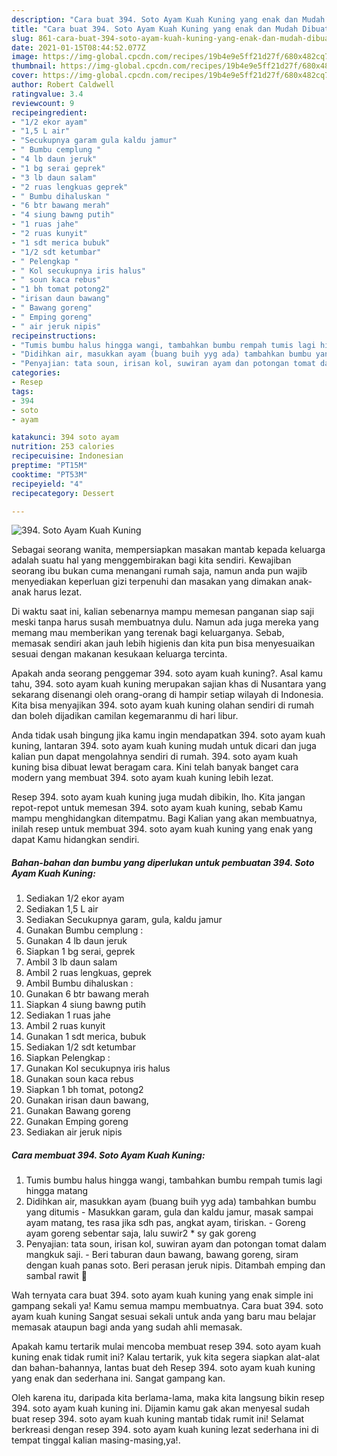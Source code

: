 ```yaml
---
description: "Cara buat 394. Soto Ayam Kuah Kuning yang enak dan Mudah Dibuat"
title: "Cara buat 394. Soto Ayam Kuah Kuning yang enak dan Mudah Dibuat"
slug: 861-cara-buat-394-soto-ayam-kuah-kuning-yang-enak-dan-mudah-dibuat
date: 2021-01-15T08:44:52.077Z
image: https://img-global.cpcdn.com/recipes/19b4e9e5ff21d27f/680x482cq70/394-soto-ayam-kuah-kuning-foto-resep-utama.jpg
thumbnail: https://img-global.cpcdn.com/recipes/19b4e9e5ff21d27f/680x482cq70/394-soto-ayam-kuah-kuning-foto-resep-utama.jpg
cover: https://img-global.cpcdn.com/recipes/19b4e9e5ff21d27f/680x482cq70/394-soto-ayam-kuah-kuning-foto-resep-utama.jpg
author: Robert Caldwell
ratingvalue: 3.4
reviewcount: 9
recipeingredient:
- "1/2 ekor ayam"
- "1,5 L air"
- "Secukupnya garam gula kaldu jamur"
- " Bumbu cemplung "
- "4 lb daun jeruk"
- "1 bg serai geprek"
- "3 lb daun salam"
- "2 ruas lengkuas geprek"
- " Bumbu dihaluskan "
- "6 btr bawang merah"
- "4 siung bawng putih"
- "1 ruas jahe"
- "2 ruas kunyit"
- "1 sdt merica bubuk"
- "1/2 sdt ketumbar"
- " Pelengkap "
- " Kol secukupnya iris halus"
- " soun kaca rebus"
- "1 bh tomat potong2"
- "irisan daun bawang"
- " Bawang goreng"
- " Emping goreng"
- " air jeruk nipis"
recipeinstructions:
- "Tumis bumbu halus hingga wangi, tambahkan bumbu rempah tumis lagi hingga matang"
- "Didihkan air, masukkan ayam (buang buih yyg ada) tambahkan bumbu yang ditumis Masukkan garam, gula dan kaldu jamur, masak sampai ayam matang, tes rasa jika sdh pas, angkat ayam, tiriskan. Goreng ayam goreng sebentar saja, lalu suwir2 * sy gak goreng"
- "Penyajian: tata soun, irisan kol, suwiran ayam dan potongan tomat dalam mangkuk saji.  Beri taburan daun bawang, bawang goreng, siram dengan kuah panas soto. Beri perasan jeruk nipis. Ditambah emping dan sambal rawit 🙂"
categories:
- Resep
tags:
- 394
- soto
- ayam

katakunci: 394 soto ayam 
nutrition: 253 calories
recipecuisine: Indonesian
preptime: "PT15M"
cooktime: "PT53M"
recipeyield: "4"
recipecategory: Dessert

---
```



![394. Soto Ayam Kuah Kuning](https://img-global.cpcdn.com/recipes/19b4e9e5ff21d27f/680x482cq70/394-soto-ayam-kuah-kuning-foto-resep-utama.jpg)

Sebagai seorang wanita, mempersiapkan masakan mantab kepada keluarga adalah suatu hal yang menggembirakan bagi kita sendiri. Kewajiban seorang ibu bukan cuma menangani rumah saja, namun anda pun wajib menyediakan keperluan gizi terpenuhi dan masakan yang dimakan anak-anak harus lezat.

Di waktu  saat ini, kalian sebenarnya mampu memesan panganan siap saji meski tanpa harus susah membuatnya dulu. Namun ada juga mereka yang memang mau memberikan yang terenak bagi keluarganya. Sebab, memasak sendiri akan jauh lebih higienis dan kita pun bisa menyesuaikan sesuai dengan makanan kesukaan keluarga tercinta. 



Apakah anda seorang penggemar 394. soto ayam kuah kuning?. Asal kamu tahu, 394. soto ayam kuah kuning merupakan sajian khas di Nusantara yang sekarang disenangi oleh orang-orang di hampir setiap wilayah di Indonesia. Kita bisa menyajikan 394. soto ayam kuah kuning olahan sendiri di rumah dan boleh dijadikan camilan kegemaranmu di hari libur.

Anda tidak usah bingung jika kamu ingin mendapatkan 394. soto ayam kuah kuning, lantaran 394. soto ayam kuah kuning mudah untuk dicari dan juga kalian pun dapat mengolahnya sendiri di rumah. 394. soto ayam kuah kuning bisa dibuat lewat beragam cara. Kini telah banyak banget cara modern yang membuat 394. soto ayam kuah kuning lebih lezat.

Resep 394. soto ayam kuah kuning juga mudah dibikin, lho. Kita jangan repot-repot untuk memesan 394. soto ayam kuah kuning, sebab Kamu mampu menghidangkan ditempatmu. Bagi Kalian yang akan membuatnya, inilah resep untuk membuat 394. soto ayam kuah kuning yang enak yang dapat Kamu hidangkan sendiri.

<!--inarticleads1-->

##### Bahan-bahan dan bumbu yang diperlukan untuk pembuatan 394. Soto Ayam Kuah Kuning:

1. Sediakan 1/2 ekor ayam
1. Sediakan 1,5 L air
1. Sediakan Secukupnya garam, gula, kaldu jamur
1. Gunakan  Bumbu cemplung :
1. Gunakan 4 lb daun jeruk
1. Siapkan 1 bg serai, geprek
1. Ambil 3 lb daun salam
1. Ambil 2 ruas lengkuas, geprek
1. Ambil  Bumbu dihaluskan :
1. Gunakan 6 btr bawang merah
1. Siapkan 4 siung bawng putih
1. Sediakan 1 ruas jahe
1. Ambil 2 ruas kunyit
1. Gunakan 1 sdt merica, bubuk
1. Sediakan 1/2 sdt ketumbar
1. Siapkan  Pelengkap :
1. Gunakan  Kol secukupnya iris halus
1. Gunakan  soun kaca rebus
1. Siapkan 1 bh tomat, potong2
1. Gunakan irisan daun bawang,
1. Gunakan  Bawang goreng
1. Gunakan  Emping goreng
1. Sediakan  air jeruk nipis




<!--inarticleads2-->

##### Cara membuat 394. Soto Ayam Kuah Kuning:

1. Tumis bumbu halus hingga wangi, tambahkan bumbu rempah tumis lagi hingga matang
1. Didihkan air, masukkan ayam (buang buih yyg ada) tambahkan bumbu yang ditumis - Masukkan garam, gula dan kaldu jamur, masak sampai ayam matang, tes rasa jika sdh pas, angkat ayam, tiriskan. - Goreng ayam goreng sebentar saja, lalu suwir2 * sy gak goreng
1. Penyajian: tata soun, irisan kol, suwiran ayam dan potongan tomat dalam mangkuk saji.  - Beri taburan daun bawang, bawang goreng, siram dengan kuah panas soto. Beri perasan jeruk nipis. Ditambah emping dan sambal rawit 🙂




Wah ternyata cara buat 394. soto ayam kuah kuning yang enak simple ini gampang sekali ya! Kamu semua mampu membuatnya. Cara buat 394. soto ayam kuah kuning Sangat sesuai sekali untuk anda yang baru mau belajar memasak ataupun bagi anda yang sudah ahli memasak.

Apakah kamu tertarik mulai mencoba membuat resep 394. soto ayam kuah kuning enak tidak rumit ini? Kalau tertarik, yuk kita segera siapkan alat-alat dan bahan-bahannya, lantas buat deh Resep 394. soto ayam kuah kuning yang enak dan sederhana ini. Sangat gampang kan. 

Oleh karena itu, daripada kita berlama-lama, maka kita langsung bikin resep 394. soto ayam kuah kuning ini. Dijamin kamu gak akan menyesal sudah buat resep 394. soto ayam kuah kuning mantab tidak rumit ini! Selamat berkreasi dengan resep 394. soto ayam kuah kuning lezat sederhana ini di tempat tinggal kalian masing-masing,ya!.

